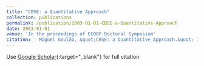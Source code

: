 ```yaml
---
title: "CBSE: a Quantitative Approach"
collection: publications
permalink: /publication/2003-01-01-CBSE-a-Quantitative-Approach
date: 2003-01-01
venue: 'In the proceedings of ECOOP Doctoral Symposium'
citation: ' Miguel Goulão, &quot;CBSE: a Quantitative Approach.&quot; In the proceedings of ECOOP Doctoral Symposium, 2003.'
---
```

Use [Google Scholar](https://scholar.google.com/scholar?q=CBSE:+a+Quantitative+Approach){:target="_blank"} for full citation